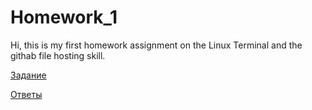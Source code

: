 # Homework_1

Hi, this is my first homework assignment on the Linux Terminal and the githab file hosting skill.

[Задание](https://github.com/Evgeniy3891/HomeWork/blob/main/%D0%92%D0%BE%D0%BF%D1%80%D0%BE%D1%81%D1%8B.txt)

[Ответы](https://github.com/Evgeniy3891/HomeWork/blob/main/HW1.txthttps://github.com/Evgeniy3891/HomeWork/blob/main/HW1.txt)